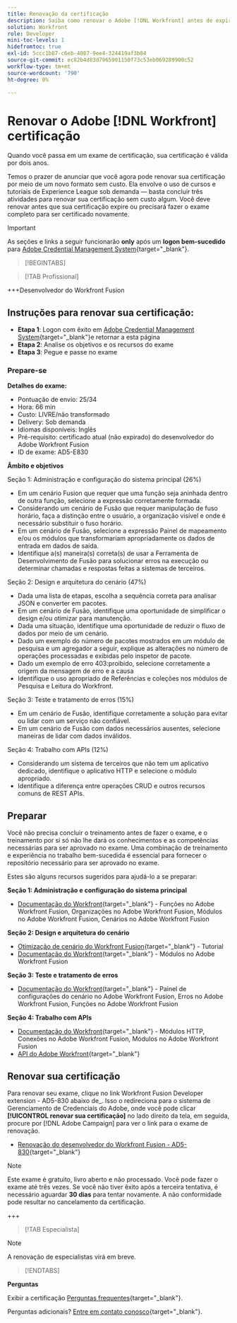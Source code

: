 ```yaml
---
title: Renovação da certificação
description: Saiba como renovar o Adobe [!DNL Workfront] antes de expirar.
solution: Workfront
role: Developer
mini-toc-levels: 1
hidefromtoc: true
exl-id: 5ccc1b87-c6eb-4087-9ee4-324419af3b84
source-git-commit: ec82b4d83d7965901150f73c53eb069289900c52
workflow-type: tm+mt
source-wordcount: '790'
ht-degree: 0%

---
```


# Renovar o Adobe [!DNL Workfront] certificação

Quando você passa em um exame de certificação, sua certificação é válida por dois anos.

Temos o prazer de anunciar que você agora pode renovar sua certificação por meio de um novo formato sem custo. Ela envolve o uso de cursos e tutoriais de Experience League sob demanda — basta concluir três atividades para renovar sua certificação sem custo algum. Você deve renovar antes que sua certificação expire ou precisará fazer o exame completo para ser certificado novamente.

>[!IMPORTANT]
>
>As seções e links a seguir funcionarão **only** após um **logon bem-sucedido** para [Adobe Credential Management System](http://www.certmetrics.com/adobe){target="_blank"}.

>[!BEGINTABS]

>[!TAB Profissional]

+++Desenvolvedor do Workfront Fusion

## Instruções para renovar sua certificação:

* **Etapa 1**: Logon com êxito em [Adobe Credential Management System](http://www.certmetrics.com/adobe){target="_blank"}e retornar a esta página
* **Etapa 2**: Analise os objetivos e os recursos do exame
* **Etapa 3**: Pegue e passe no exame

### Prepare-se

**Detalhes do exame:**

* Pontuação de envio: 25/34
* Hora: 66 min
* Custo: LIVRE/não transformado
* Delivery: Sob demanda
* Idiomas disponíveis: Inglês
* Pré-requisito: certificado atual (não expirado) do desenvolvedor do Adobe Workfront Fusion
* ID de exame: AD5-E830

**Âmbito e objetivos**

Seção 1: Administração e configuração do sistema principal (26%)

* Em um cenário Fusion que requer que uma função seja aninhada dentro de outra função, selecione a expressão corretamente formada.
* Considerando um cenário de Fusão que requer manipulação de fuso horário, faça a distinção entre o usuário, a organização visível e onde é necessário substituir o fuso horário.
* Em um cenário de Fusão, selecione a expressão Painel de mapeamento e/ou os módulos que transformariam apropriadamente os dados de entrada em dados de saída.
* Identifique a(s) maneira(s) correta(s) de usar a Ferramenta de Desenvolvimento de Fusão para solucionar erros na execução ou determinar chamadas e respostas feitas a sistemas de terceiros.

Seção 2: Design e arquitetura do cenário (47%)

* Dada uma lista de etapas, escolha a sequência correta para analisar JSON e converter em pacotes.
* Em um cenário de Fusão, identifique uma oportunidade de simplificar o design e/ou otimizar para manutenção.
* Dada uma situação, identifique uma oportunidade de reduzir o fluxo de dados por meio de um cenário.
* Dado um exemplo do número de pacotes mostrados em um módulo de pesquisa e um agregador a seguir, explique as alterações no número de operações processadas e exibidas pelo inspetor de pacote.
* Dado um exemplo de erro 403:proibido, selecione corretamente a origem da mensagem de erro e a causa
* Identifique o uso apropriado de Referências e coleções nos módulos de Pesquisa e Leitura do Workfront.

Seção 3: Teste e tratamento de erros (15%)

* Em um cenário de Fusão, identifique corretamente a solução para evitar ou lidar com um serviço não confiável.
* Em um cenário de Fusão com dados necessários ausentes, selecione maneiras de lidar com dados inválidos.

Seção 4: Trabalho com APIs (12%)

* Considerando um sistema de terceiros que não tem um aplicativo dedicado, identifique o aplicativo HTTP e selecione o módulo apropriado.
* Identifique a diferença entre operações CRUD e outros recursos comuns de REST APIs.

## Preparar

Você não precisa concluir o treinamento antes de fazer o exame, e o treinamento por si só não lhe dará os conhecimentos e as competências necessárias para ser aprovado no exame. Uma combinação de treinamento e experiência no trabalho bem-sucedida é essencial para fornecer o repositório necessário para ser aprovado no exame.

Estes são alguns recursos sugeridos para ajudá-lo a se preparar:

**Seção 1: Administração e configuração do sistema principal**

* [Documentação do Workfront](https://experienceleague.adobe.com/docs/workfront/using/home.html?lang=en){target="_blank"} - Funções no Adobe Workfront Fusion, Organizações no Adobe Workfront Fusion, Módulos no Adobe Workfront Fusion, Cenários no Adobe Workfront Fusion

**Seção 2: Design e arquitetura do cenário**

* [Otimização de cenário do Workfront Fusion](https://experienceleague.adobe.com/docs/workfront-learn/tutorials-workfront/fusion/design-optimization-and-testing/workfront-fusion-scenario-optimization.html?lang=en){target="_blank"} - Tutorial
* [Documentação do Workfront](https://experienceleague.adobe.com/docs/workfront/using/home.html?lang=en){target="_blank"} - Módulos no Adobe Workfront Fusion

**Seção 3: Teste e tratamento de erros**

* [Documentação do Workfront](https://experienceleague.adobe.com/docs/workfront/using/home.html?lang=en){target="_blank"} - Painel de configurações do cenário no Adobe Workfront Fusion, Erros no Adobe Workfront Fusion, Funções no Adobe Workfront Fusion

**Seção 4: Trabalho com APIs**

* [Documentação do Workfront](https://experienceleague.adobe.com/docs/workfront/using/home.html?lang=en){target="_blank"} - Módulos HTTP, Conexões no Adobe Workfront Fusion, Módulos no Adobe Workfront Fusion
* [API do Adobe Workfront](https://experienceleague.adobe.com/docs/workfront/using/adobe-workfront-api/workfront-api.html?lang=en){target="_blank"}

## Renovar sua certificação

Para renovar seu exame, clique no link Workfront Fusion Developer extension - AD5-830 abaixo de_. Isso o redireciona para o sistema de Gerenciamento de Credenciais do Adobe, onde você pode clicar **[!UICONTROL renovar sua certificação]** no lado direito da tela, em seguida, procure por [!DNL Adobe Campaign] para ver o link para o exame de renovação.

* [Renovação do desenvolvedor do Workfront Fusion - AD5-830](https://www.certmetrics.com/adobe/candidate/caveon_sso_adobe.aspx?ssoLogin=true&amp;eid=AD5-E830){target="_blank"}

>[!NOTE]
>
>Este exame é gratuito, livro aberto e não processado. Você pode fazer o exame até três vezes. Se você não tiver êxito após a terceira tentativa, é necessário aguardar **30 dias** para tentar novamente. A não conformidade pode resultar no cancelamento da certificação.

+++

>[!TAB Especialista]

>[!NOTE]
>
>A renovação de especialistas virá em breve.

>[!ENDTABS]

**Perguntas**

Exibir a certificação [Perguntas frequentes](https://experienceleague.adobe.com/docs/certification/certification/faq.html?lang=en){target="_blank"}.

Perguntas adicionais? [Entre em contato conosco](mailto:certif@adobe.com){target="_blank"}.
